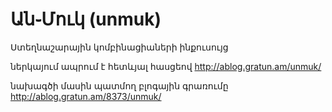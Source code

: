 # Ան֊Մուկ (unmuk)
Ստեղնաշարային կոմբինացիաների ինքուսույց

ներկայում ապրում է հետևյալ հասցեով
http://ablog.gratun.am/unmuk/ 

նախագծի մասին պատմող բլոգային գրառումը
http://ablog.gratun.am/8373/unmuk/


